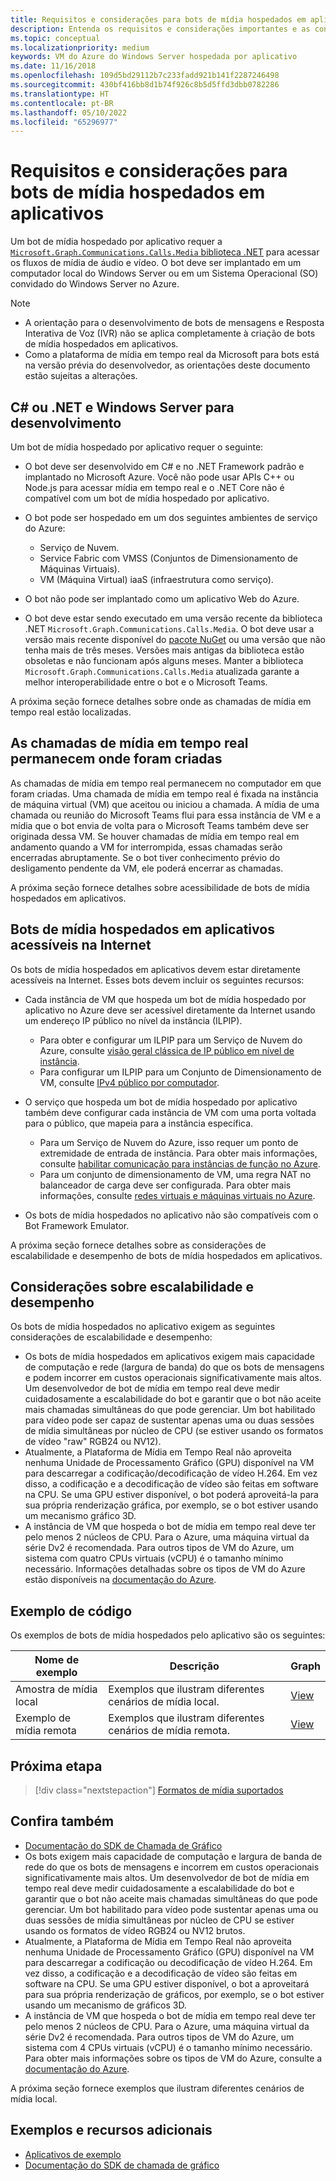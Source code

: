 ```yaml
---
title: Requisitos e considerações para bots de mídia hospedados em aplicativos
description: Entenda os requisitos e considerações importantes e as considerações de escalabilidade e desempenho relacionadas à criação de bots de mídia hospedados em aplicativos para o Microsoft Teams usando exemplos e exemplos de código.
ms.topic: conceptual
ms.localizationpriority: medium
keywords: VM do Azure do Windows Server hospedada por aplicativo
ms.date: 11/16/2018
ms.openlocfilehash: 109d5bd29112b7c233fadd921b141f2287246498
ms.sourcegitcommit: 430bf416bb8d1b74f926c8b5d5ffd3dbb0782286
ms.translationtype: HT
ms.contentlocale: pt-BR
ms.lasthandoff: 05/10/2022
ms.locfileid: "65296977"
---
```

# <a name="requirements-and-considerations-for-application-hosted-media-bots"></a>Requisitos e considerações para bots de mídia hospedados em aplicativos

Um bot de mídia hospedado por aplicativo requer a [`Microsoft.Graph.Communications.Calls.Media` biblioteca .NET](https://www.nuget.org/packages/Microsoft.Graph.Communications.Calls.Media/) para acessar os fluxos de mídia de áudio e vídeo. O bot deve ser implantado em um computador local do Windows Server ou em um Sistema Operacional (SO) convidado do Windows Server no Azure.

> [!NOTE]
>
> * A orientação para o desenvolvimento de bots de mensagens e Resposta Interativa de Voz (IVR) não se aplica completamente à criação de bots de mídia hospedados em aplicativos.
> * Como a plataforma de mídia em tempo real da Microsoft para bots está na versão prévia do desenvolvedor, as orientações deste documento estão sujeitas a alterações.

## <a name="c-or-net-and-windows-server-for-development"></a>C# ou .NET e Windows Server para desenvolvimento

Um bot de mídia hospedado por aplicativo requer o seguinte:

* O bot deve ser desenvolvido em C# e no .NET Framework padrão e implantado no Microsoft Azure. Você não pode usar APIs C++ ou Node.js para acessar mídia em tempo real e o .NET Core não é compatível com um bot de mídia hospedado por aplicativo.

* O bot pode ser hospedado em um dos seguintes ambientes de serviço do Azure:
  * Serviço de Nuvem.
  * Service Fabric com VMSS (Conjuntos de Dimensionamento de Máquinas Virtuais).
  * VM (Máquina Virtual) iaaS (infraestrutura como serviço).  
  
* O bot não pode ser implantado como um aplicativo Web do Azure.

* O bot deve estar sendo executado em uma versão recente da biblioteca .NET `Microsoft.Graph.Communications.Calls.Media`. O bot deve usar a versão mais recente disponível do [pacote NuGet](https://www.nuget.org/packages/Microsoft.Graph.Communications.Calls.Media/) ou uma versão que não tenha mais de três meses. Versões mais antigas da biblioteca estão obsoletas e não funcionam após alguns meses. Manter a biblioteca `Microsoft.Graph.Communications.Calls.Media` atualizada garante a melhor interoperabilidade entre o bot e o Microsoft Teams.

A próxima seção fornece detalhes sobre onde as chamadas de mídia em tempo real estão localizadas.

## <a name="real-time-media-calls-stay-where-they-are-created"></a>As chamadas de mídia em tempo real permanecem onde foram criadas

As chamadas de mídia em tempo real permanecem no computador em que foram criadas. Uma chamada de mídia em tempo real é fixada na instância de máquina virtual (VM) que aceitou ou iniciou a chamada. A mídia de uma chamada ou reunião do Microsoft Teams flui para essa instância de VM e a mídia que o bot envia de volta para o Microsoft Teams também deve ser originada dessa VM. Se houver chamadas de mídia em tempo real em andamento quando a VM for interrompida, essas chamadas serão encerradas abruptamente. Se o bot tiver conhecimento prévio do desligamento pendente da VM, ele poderá encerrar as chamadas.

A próxima seção fornece detalhes sobre acessibilidade de bots de mídia hospedados em aplicativos.

## <a name="application-hosted-media-bots-accessible-on-the-internet"></a>Bots de mídia hospedados em aplicativos acessíveis na Internet

Os bots de mídia hospedados em aplicativos devem estar diretamente acessíveis na Internet. Esses bots devem incluir os seguintes recursos:

* Cada instância de VM que hospeda um bot de mídia hospedado por aplicativo no Azure deve ser acessível diretamente da Internet usando um endereço IP público no nível da instância (ILPIP).
  * Para obter e configurar um ILPIP para um Serviço de Nuvem do Azure, consulte [visão geral clássica de IP público em nível de instância](/azure/virtual-network/virtual-networks-instance-level-public-ip).
  * Para configurar um ILPIP para um Conjunto de Dimensionamento de VM, consulte [IPv4 público por computador](/azure/virtual-machine-scale-sets/virtual-machine-scale-sets-networking#public-ipv4-per-virtual-machine).
* O serviço que hospeda um bot de mídia hospedado por aplicativo também deve configurar cada instância de VM com uma porta voltada para o público, que mapeia para a instância específica.
  * Para um Serviço de Nuvem do Azure, isso requer um ponto de extremidade de entrada de instância. Para obter mais informações, consulte [habilitar comunicação para instâncias de função no Azure](/azure/cloud-services/cloud-services-enable-communication-role-instances).
  * Para um conjunto de dimensionamento de VM, uma regra NAT no balanceador de carga deve ser configurada. Para obter mais informações, consulte [redes virtuais e máquinas virtuais no Azure](/azure/virtual-machines/windows/network-overview).

* Os bots de mídia hospedados no aplicativo não são compatíveis com o Bot Framework Emulator.

A próxima seção fornece detalhes sobre as considerações de escalabilidade e desempenho de bots de mídia hospedados em aplicativos.

## <a name="scalability-and-performance-considerations"></a>Considerações sobre escalabilidade e desempenho

Os bots de mídia hospedados no aplicativo exigem as seguintes considerações de escalabilidade e desempenho:

* Os bots de mídia hospedados em aplicativos exigem mais capacidade de computação e rede (largura de banda) do que os bots de mensagens e podem incorrer em custos operacionais significativamente mais altos. Um desenvolvedor de bot de mídia em tempo real deve medir cuidadosamente a escalabilidade do bot e garantir que o bot não aceite mais chamadas simultâneas do que pode gerenciar. Um bot habilitado para vídeo pode ser capaz de sustentar apenas uma ou duas sessões de mídia simultâneas por núcleo de CPU (se estiver usando os formatos de vídeo "raw" RGB24 ou NV12).
* Atualmente, a Plataforma de Mídia em Tempo Real não aproveita nenhuma Unidade de Processamento Gráfico (GPU) disponível na VM para descarregar a codificação/decodificação de vídeo H.264. Em vez disso, a codificação e a decodificação de vídeo são feitas em software na CPU. Se uma GPU estiver disponível, o bot poderá aproveitá-la para sua própria renderização gráfica, por exemplo, se o bot estiver usando um mecanismo gráfico 3D.
* A instância de VM que hospeda o bot de mídia em tempo real deve ter pelo menos 2 núcleos de CPU. Para o Azure, uma máquina virtual da série Dv2 é recomendada. Para outros tipos de VM do Azure, um sistema com quatro CPUs virtuais (vCPU) é o tamanho mínimo necessário. Informações detalhadas sobre os tipos de VM do Azure estão disponíveis na [documentação do Azure](/azure/virtual-machines/windows/sizes-general).

## <a name="code-sample"></a>Exemplo de código

Os exemplos de bots de mídia hospedados pelo aplicativo são os seguintes:

| **Nome de exemplo** | **Descrição** | **Graph** |
|------------|-------------|-----------|
| Amostra de mídia local | Exemplos que ilustram diferentes cenários de mídia local. | [View](https://github.com/microsoftgraph/microsoft-graph-comms-samples/tree/master/Samples/V1.0Samples/LocalMediaSamples) |
| Exemplo de mídia remota | Exemplos que ilustram diferentes cenários de mídia remota. | [View](https://github.com/microsoftgraph/microsoft-graph-comms-samples/tree/master/Samples/V1.0Samples/RemoteMediaSamples) |

## <a name="next-step"></a>Próxima etapa

> [!div class="nextstepaction"]
> [Formatos de mídia suportados](~/resources/media-formats.md)

## <a name="see-also"></a>Confira também

* [Documentação do SDK de Chamada de Gráfico](https://microsoftgraph.github.io/microsoft-graph-comms-samples/docs/)
* Os bots exigem mais capacidade de computação e largura de banda de rede do que os bots de mensagens e incorrem em custos operacionais significativamente mais altos. Um desenvolvedor de bot de mídia em tempo real deve medir cuidadosamente a escalabilidade do bot e garantir que o bot não aceite mais chamadas simultâneas do que pode gerenciar. Um bot habilitado para vídeo pode sustentar apenas uma ou duas sessões de mídia simultâneas por núcleo de CPU se estiver usando os formatos de vídeo RGB24 ou NV12 brutos.
* Atualmente, a Plataforma de Mídia em Tempo Real não aproveita nenhuma Unidade de Processamento Gráfico (GPU) disponível na VM para descarregar a codificação ou decodificação de vídeo H.264. Em vez disso, a codificação e a decodificação de vídeo são feitas em software na CPU. Se uma GPU estiver disponível, o bot a aproveitará para sua própria renderização de gráficos, por exemplo, se o bot estiver usando um mecanismo de gráficos 3D.
* A instância de VM que hospeda o bot de mídia em tempo real deve ter pelo menos 2 núcleos de CPU. Para o Azure, uma máquina virtual da série Dv2 é recomendada. Para outros tipos de VM do Azure, um sistema com 4 CPUs virtuais (vCPU) é o tamanho mínimo necessário. Para obter mais informações sobre os tipos de VM do Azure, consulte a [documentação do Azure](/azure/virtual-machines/windows/sizes-general).

A próxima seção fornece exemplos que ilustram diferentes cenários de mídia local.

## <a name="samples-and-additional-resources"></a>Exemplos e recursos adicionais

* [Aplicativos de exemplo](https://github.com/microsoftgraph/microsoft-graph-comms-samples/tree/master/Samples/V1.0Samples/LocalMediaSamples)
* [Documentação do SDK de chamada de gráfico](https://microsoftgraph.github.io/microsoft-graph-comms-samples/docs/)
